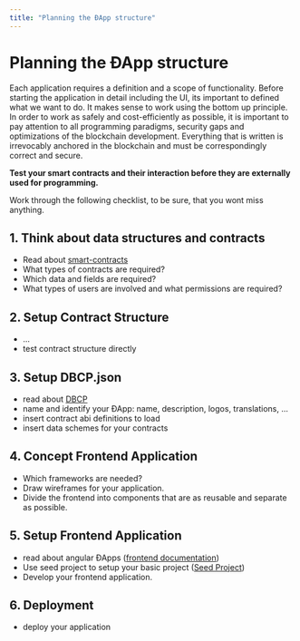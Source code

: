 ```yaml
---
title: "Planning the ÐApp structure"
---
```

# Planning the ÐApp structure
Each application requires a definition and a scope of functionality. Before starting the application in detail including the UI, its important to defined what we want to do. It makes sense to work using the bottom up principle. In order to work as safely and cost-efficiently as possible, it is important to pay attention to all programming paradigms, security gaps and optimizations of the blockchain development. Everything that is written is irrevocably anchored in the blockchain and must be correspondingly correct and secure.

<b>Test your smart contracts and their interaction before they are externally used for programming.</b>

Work through the following checklist, to be sure, that you wont miss anything.

## 1. Think about data structures and contracts
- Read about [smart-contracts](/dev/smart-contracts)
- What types of contracts are required?
- Which data and fields are required?
- What types of users are involved and what permissions are required?

## 2. Setup Contract Structure
- ...
- test contract structure directly

## 3. Setup DBCP.json
- read about [DBCP](/dev/dbcp)
- name and identify your ÐApp: name, description, logos, translations, ...
- insert contract abi definitions to load
- insert data schemes for your contracts

## 4. Concept Frontend Application
- Which frameworks are needed?
- Draw wireframes for your application.
- Divide the frontend into components that are as reusable and separate as possible.

## 5. Setup Frontend Application
- read about angular ÐApps ([frontend documentation](/frontend/basic))
- Use seed project to setup your basic project ([Seed Project](git@github.com:evannetwork/dapps-tutorial.git))
- Develop your frontend application.

## 6. Deployment
- deploy your application
